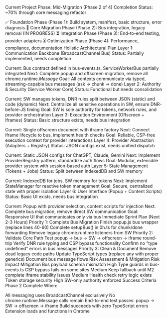 Current Project Phase: Mid-Migration (Phase 2 of 4)
Completion Status: ~70% through core messaging refactor

✅ Foundation Phase (Phase 1): Build system, manifest, basic structure, error diagnosis
🔄 Core Migration Phase (Phase 2): Bus integration, legacy removal (IN PROGRESS)
⏳ Integration Phase (Phase 3): End-to-end testing, provider adapters
⏳ Optimization Phase (Phase 4): Performance, compliance, documentation
Holistic Architectural Plan
Layer 1: Communication Backbone (BroadcastChannel Bus)
Status: Partially implemented, needs completion

Current: Bus contract defined in bus-events.ts, ServiceWorkerBus partially integrated
Next: Complete popup and offscreen migration, remove all chrome.runtime.*Message*
Goal: All contexts communicate via typed, streaming-capable bus messages (ask → chunk → done)
Layer 2: Authority & Security (Service Worker Core)
Status: Functional but needs consolidation

Current: SW manages tokens, DNR rules split between JSON (static) and code (dynamic)
Next: Centralize all sensitive operations in SW, ensure DNR-before-JS timing
Goal: SW is sole authority for tokens, network rules, and provider orchestration
Layer 3: Execution Environment (Offscreen + Iframes)
Status: Basic structure exists, needs bus integration

Current: Single offscreen document with iframe factory
Next: Connect iframe lifecycle to bus, implement health checks
Goal: Reliable, CSP-free execution context for provider interactions
Layer 4: Provider Abstraction (Adapters + Registry)
Status: JSON configs exist, needs unified dispatch

Current: Static JSON configs for ChatGPT, Claude, Gemini
Next: Implement ProviderRegistry pattern, standardize auth flows
Goal: Modular, extensible provider system with session-based auth
Layer 5: State Management (Tokens + Jobs)
Status: Split between IndexedDB and SW memory

Current: IndexedDB for jobs, SW memory for tokens
Next: Implement StateManager for reactive token management
Goal: Secure, centralized state with proper isolation
Layer 6: User Interface (Popup + Content Scripts)
Status: Basic UI exists, needs bus integration

Current: Popup with provider selection, content scripts for injection
Next: Complete bus migration, remove direct SW communication
Goal: Responsive UI that communicates only via bus
Immediate Sprint Plan (Next 2-3 Hours)
Priority 1: Complete Bus Migration
Finish popup.js bus wrapper (replace lines 40-60)
Complete setupBus() in 0h.ts for chunk/done forwarding
Remove legacy chrome.runtime listeners from SW
Priority 2: Validate Core Path
Test popup → bus → SW → offscreen → iframe round-trip
Verify DNR rule typing and CSP bypass functionality
Confirm no "type undefined" errors in bus messages
Priority 3: Clean & Document
Remove dead legacy code paths
Update TypeScript types (replace any with proper generics)
Document bus message flows
Risk Assessment & Mitigation
Risk	Impact	Mitigation
Bus payload schema mismatch	High	Type guards in bus-events.ts
CSP bypass fails on some sites	Medium	Keep fallback until M2 complete
Iframe stability issues	Medium	Health check retry logic exists
Token storage security	High	SW-only authority enforced
Success Criteria
Phase 2 Complete When:

All messaging uses BroadcastChannel exclusively
No chrome.runtime.Message calls remain
End-to-end test passes: popup → SW → offscreen → iframe
Build succeeds with zero TypeScript errors
Extension loads and functions in Chrome